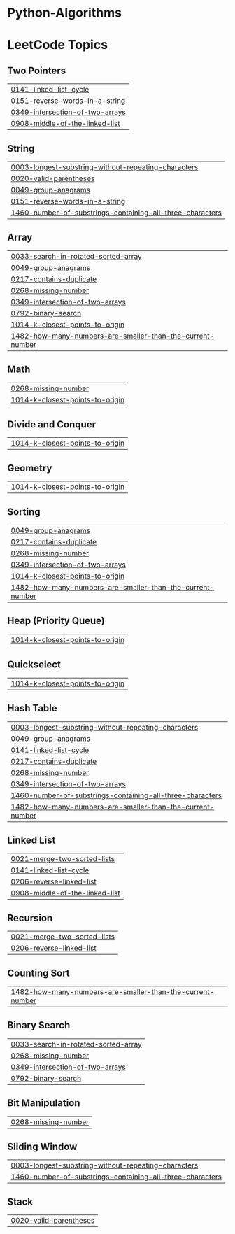# Python-Algorithms
<!---LeetCode Topics Start-->
# LeetCode Topics
## Two Pointers
|  |
| ------- |
| [0141-linked-list-cycle](https://github.com/RemyJrd/Python-Algorithms/tree/master/0141-linked-list-cycle) |
| [0151-reverse-words-in-a-string](https://github.com/RemyJrd/Python-Algorithms/tree/master/0151-reverse-words-in-a-string) |
| [0349-intersection-of-two-arrays](https://github.com/RemyJrd/Python-Algorithms/tree/master/0349-intersection-of-two-arrays) |
| [0908-middle-of-the-linked-list](https://github.com/RemyJrd/Python-Algorithms/tree/master/0908-middle-of-the-linked-list) |
## String
|  |
| ------- |
| [0003-longest-substring-without-repeating-characters](https://github.com/RemyJrd/Python-Algorithms/tree/master/0003-longest-substring-without-repeating-characters) |
| [0020-valid-parentheses](https://github.com/RemyJrd/Python-Algorithms/tree/master/0020-valid-parentheses) |
| [0049-group-anagrams](https://github.com/RemyJrd/Python-Algorithms/tree/master/0049-group-anagrams) |
| [0151-reverse-words-in-a-string](https://github.com/RemyJrd/Python-Algorithms/tree/master/0151-reverse-words-in-a-string) |
| [1460-number-of-substrings-containing-all-three-characters](https://github.com/RemyJrd/Python-Algorithms/tree/master/1460-number-of-substrings-containing-all-three-characters) |
## Array
|  |
| ------- |
| [0033-search-in-rotated-sorted-array](https://github.com/RemyJrd/Python-Algorithms/tree/master/0033-search-in-rotated-sorted-array) |
| [0049-group-anagrams](https://github.com/RemyJrd/Python-Algorithms/tree/master/0049-group-anagrams) |
| [0217-contains-duplicate](https://github.com/RemyJrd/Python-Algorithms/tree/master/0217-contains-duplicate) |
| [0268-missing-number](https://github.com/RemyJrd/Python-Algorithms/tree/master/0268-missing-number) |
| [0349-intersection-of-two-arrays](https://github.com/RemyJrd/Python-Algorithms/tree/master/0349-intersection-of-two-arrays) |
| [0792-binary-search](https://github.com/RemyJrd/Python-Algorithms/tree/master/0792-binary-search) |
| [1014-k-closest-points-to-origin](https://github.com/RemyJrd/Python-Algorithms/tree/master/1014-k-closest-points-to-origin) |
| [1482-how-many-numbers-are-smaller-than-the-current-number](https://github.com/RemyJrd/Python-Algorithms/tree/master/1482-how-many-numbers-are-smaller-than-the-current-number) |
## Math
|  |
| ------- |
| [0268-missing-number](https://github.com/RemyJrd/Python-Algorithms/tree/master/0268-missing-number) |
| [1014-k-closest-points-to-origin](https://github.com/RemyJrd/Python-Algorithms/tree/master/1014-k-closest-points-to-origin) |
## Divide and Conquer
|  |
| ------- |
| [1014-k-closest-points-to-origin](https://github.com/RemyJrd/Python-Algorithms/tree/master/1014-k-closest-points-to-origin) |
## Geometry
|  |
| ------- |
| [1014-k-closest-points-to-origin](https://github.com/RemyJrd/Python-Algorithms/tree/master/1014-k-closest-points-to-origin) |
## Sorting
|  |
| ------- |
| [0049-group-anagrams](https://github.com/RemyJrd/Python-Algorithms/tree/master/0049-group-anagrams) |
| [0217-contains-duplicate](https://github.com/RemyJrd/Python-Algorithms/tree/master/0217-contains-duplicate) |
| [0268-missing-number](https://github.com/RemyJrd/Python-Algorithms/tree/master/0268-missing-number) |
| [0349-intersection-of-two-arrays](https://github.com/RemyJrd/Python-Algorithms/tree/master/0349-intersection-of-two-arrays) |
| [1014-k-closest-points-to-origin](https://github.com/RemyJrd/Python-Algorithms/tree/master/1014-k-closest-points-to-origin) |
| [1482-how-many-numbers-are-smaller-than-the-current-number](https://github.com/RemyJrd/Python-Algorithms/tree/master/1482-how-many-numbers-are-smaller-than-the-current-number) |
## Heap (Priority Queue)
|  |
| ------- |
| [1014-k-closest-points-to-origin](https://github.com/RemyJrd/Python-Algorithms/tree/master/1014-k-closest-points-to-origin) |
## Quickselect
|  |
| ------- |
| [1014-k-closest-points-to-origin](https://github.com/RemyJrd/Python-Algorithms/tree/master/1014-k-closest-points-to-origin) |
## Hash Table
|  |
| ------- |
| [0003-longest-substring-without-repeating-characters](https://github.com/RemyJrd/Python-Algorithms/tree/master/0003-longest-substring-without-repeating-characters) |
| [0049-group-anagrams](https://github.com/RemyJrd/Python-Algorithms/tree/master/0049-group-anagrams) |
| [0141-linked-list-cycle](https://github.com/RemyJrd/Python-Algorithms/tree/master/0141-linked-list-cycle) |
| [0217-contains-duplicate](https://github.com/RemyJrd/Python-Algorithms/tree/master/0217-contains-duplicate) |
| [0268-missing-number](https://github.com/RemyJrd/Python-Algorithms/tree/master/0268-missing-number) |
| [0349-intersection-of-two-arrays](https://github.com/RemyJrd/Python-Algorithms/tree/master/0349-intersection-of-two-arrays) |
| [1460-number-of-substrings-containing-all-three-characters](https://github.com/RemyJrd/Python-Algorithms/tree/master/1460-number-of-substrings-containing-all-three-characters) |
| [1482-how-many-numbers-are-smaller-than-the-current-number](https://github.com/RemyJrd/Python-Algorithms/tree/master/1482-how-many-numbers-are-smaller-than-the-current-number) |
## Linked List
|  |
| ------- |
| [0021-merge-two-sorted-lists](https://github.com/RemyJrd/Python-Algorithms/tree/master/0021-merge-two-sorted-lists) |
| [0141-linked-list-cycle](https://github.com/RemyJrd/Python-Algorithms/tree/master/0141-linked-list-cycle) |
| [0206-reverse-linked-list](https://github.com/RemyJrd/Python-Algorithms/tree/master/0206-reverse-linked-list) |
| [0908-middle-of-the-linked-list](https://github.com/RemyJrd/Python-Algorithms/tree/master/0908-middle-of-the-linked-list) |
## Recursion
|  |
| ------- |
| [0021-merge-two-sorted-lists](https://github.com/RemyJrd/Python-Algorithms/tree/master/0021-merge-two-sorted-lists) |
| [0206-reverse-linked-list](https://github.com/RemyJrd/Python-Algorithms/tree/master/0206-reverse-linked-list) |
## Counting Sort
|  |
| ------- |
| [1482-how-many-numbers-are-smaller-than-the-current-number](https://github.com/RemyJrd/Python-Algorithms/tree/master/1482-how-many-numbers-are-smaller-than-the-current-number) |
## Binary Search
|  |
| ------- |
| [0033-search-in-rotated-sorted-array](https://github.com/RemyJrd/Python-Algorithms/tree/master/0033-search-in-rotated-sorted-array) |
| [0268-missing-number](https://github.com/RemyJrd/Python-Algorithms/tree/master/0268-missing-number) |
| [0349-intersection-of-two-arrays](https://github.com/RemyJrd/Python-Algorithms/tree/master/0349-intersection-of-two-arrays) |
| [0792-binary-search](https://github.com/RemyJrd/Python-Algorithms/tree/master/0792-binary-search) |
## Bit Manipulation
|  |
| ------- |
| [0268-missing-number](https://github.com/RemyJrd/Python-Algorithms/tree/master/0268-missing-number) |
## Sliding Window
|  |
| ------- |
| [0003-longest-substring-without-repeating-characters](https://github.com/RemyJrd/Python-Algorithms/tree/master/0003-longest-substring-without-repeating-characters) |
| [1460-number-of-substrings-containing-all-three-characters](https://github.com/RemyJrd/Python-Algorithms/tree/master/1460-number-of-substrings-containing-all-three-characters) |
## Stack
|  |
| ------- |
| [0020-valid-parentheses](https://github.com/RemyJrd/Python-Algorithms/tree/master/0020-valid-parentheses) |
<!---LeetCode Topics End-->